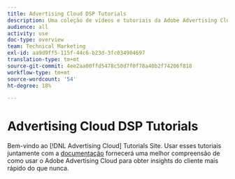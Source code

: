 ```yaml
---
title: Advertising Cloud DSP Tutorials
description: Uma coleção de vídeos e tutoriais da Adobe Advertising Cloud.
audience: all
activity: use
doc-type: overview
team: Technical Marketing
exl-id: aa9d9ff5-115f-44c6-b23d-3fc034904697
translation-type: tm+mt
source-git-commit: 4ee2aa00ffd5478c50d7f0f78a40b2f74206f818
workflow-type: tm+mt
source-wordcount: '54'
ht-degree: 18%

---
```


# Advertising Cloud DSP Tutorials

Bem-vindo ao [!DNL Advertising Cloud] Tutorials Site. Usar esses tutoriais juntamente com a [documentação](https://helpx.adobe.com/support/advertising-cloud.html) fornecerá uma melhor compreensão de como usar o Adobe Advertising Cloud para obter insights do cliente mais rápido do que nunca.

<!--
See other -learn tutorials landing pages to get ideas for additional content
-->
